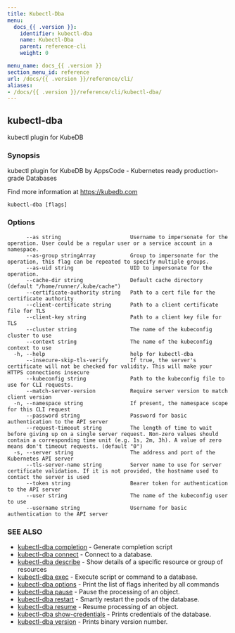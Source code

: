 ```yaml
---
title: Kubectl-Dba
menu:
  docs_{{ .version }}:
    identifier: kubectl-dba
    name: Kubectl-Dba
    parent: reference-cli
    weight: 0

menu_name: docs_{{ .version }}
section_menu_id: reference
url: /docs/{{ .version }}/reference/cli/
aliases:
- /docs/{{ .version }}/reference/cli/kubectl-dba/
---
```

## kubectl-dba

kubectl plugin for KubeDB

### Synopsis

kubectl plugin for KubeDB by AppsCode - Kubernetes ready production-grade Databases

 Find more information at https://kubedb.com

```
kubectl-dba [flags]
```

### Options

```
      --as string                      Username to impersonate for the operation. User could be a regular user or a service account in a namespace.
      --as-group stringArray           Group to impersonate for the operation, this flag can be repeated to specify multiple groups.
      --as-uid string                  UID to impersonate for the operation.
      --cache-dir string               Default cache directory (default "/home/runner/.kube/cache")
      --certificate-authority string   Path to a cert file for the certificate authority
      --client-certificate string      Path to a client certificate file for TLS
      --client-key string              Path to a client key file for TLS
      --cluster string                 The name of the kubeconfig cluster to use
      --context string                 The name of the kubeconfig context to use
  -h, --help                           help for kubectl-dba
      --insecure-skip-tls-verify       If true, the server's certificate will not be checked for validity. This will make your HTTPS connections insecure
      --kubeconfig string              Path to the kubeconfig file to use for CLI requests.
      --match-server-version           Require server version to match client version
  -n, --namespace string               If present, the namespace scope for this CLI request
      --password string                Password for basic authentication to the API server
      --request-timeout string         The length of time to wait before giving up on a single server request. Non-zero values should contain a corresponding time unit (e.g. 1s, 2m, 3h). A value of zero means don't timeout requests. (default "0")
  -s, --server string                  The address and port of the Kubernetes API server
      --tls-server-name string         Server name to use for server certificate validation. If it is not provided, the hostname used to contact the server is used
      --token string                   Bearer token for authentication to the API server
      --user string                    The name of the kubeconfig user to use
      --username string                Username for basic authentication to the API server
```

### SEE ALSO

* [kubectl-dba completion](/docs/reference/cli/kubectl-dba_completion.md)	 - Generate completion script
* [kubectl-dba connect](/docs/reference/cli/kubectl-dba_connect.md)	 - Connect to a database.
* [kubectl-dba describe](/docs/reference/cli/kubectl-dba_describe.md)	 - Show details of a specific resource or group of resources
* [kubectl-dba exec](/docs/reference/cli/kubectl-dba_exec.md)	 - Execute script or command to a database.
* [kubectl-dba options](/docs/reference/cli/kubectl-dba_options.md)	 - Print the list of flags inherited by all commands
* [kubectl-dba pause](/docs/reference/cli/kubectl-dba_pause.md)	 - Pause the processing of an object.
* [kubectl-dba restart](/docs/reference/cli/kubectl-dba_restart.md)	 - Smartly restart the pods of the database.
* [kubectl-dba resume](/docs/reference/cli/kubectl-dba_resume.md)	 - Resume processing of an object.
* [kubectl-dba show-credentials](/docs/reference/cli/kubectl-dba_show-credentials.md)	 - Prints credentials of the database.
* [kubectl-dba version](/docs/reference/cli/kubectl-dba_version.md)	 - Prints binary version number.

